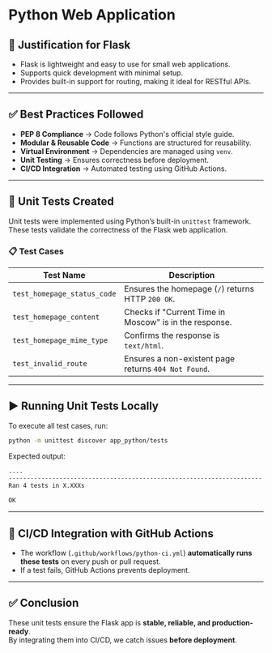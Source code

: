 # Python Web Application

## 📌 Justification for Flask

- Flask is lightweight and easy to use for small web applications.
- Supports quick development with minimal setup.
- Provides built-in support for routing, making it ideal for RESTful APIs.

---

## ✅ Best Practices Followed

- **PEP 8 Compliance** → Code follows Python's official style guide.
- **Modular & Reusable Code** → Functions are structured for reusability.
- **Virtual Environment** → Dependencies are managed using `venv`.
- **Unit Testing** → Ensures correctness before deployment.
- **CI/CD Integration** → Automated testing using GitHub Actions.

---

## 🧪 Unit Tests Created

Unit tests were implemented using Python’s built-in `unittest` framework.  
These tests validate the correctness of the Flask web application.

### **📋 Test Cases**

| **Test Name**               | **Description** |
|-----------------------------|----------------|
| `test_homepage_status_code` | Ensures the homepage (`/`) returns HTTP `200 OK`. |
| `test_homepage_content`     | Checks if "Current Time in Moscow" is in the response. |
| `test_homepage_mime_type`   | Confirms the response is `text/html`. |
| `test_invalid_route`        | Ensures a non-existent page returns `404 Not Found`. |

---

## ▶️ Running Unit Tests Locally

To execute all test cases, run:

```bash
python -m unittest discover app_python/tests
```

Expected output:

```bash
....
----------------------------------------------------------------------
Ran 4 tests in X.XXXs

OK
```

---

## 🔄 CI/CD Integration with GitHub Actions

- The workflow (`.github/workflows/python-ci.yml`) **automatically runs these tests** on every push or pull request.
- If a test fails, GitHub Actions prevents deployment.

---

## ✅ Conclusion

These unit tests ensure the Flask app is **stable, reliable, and production-ready**.  
By integrating them into CI/CD, we catch issues **before deployment**.
